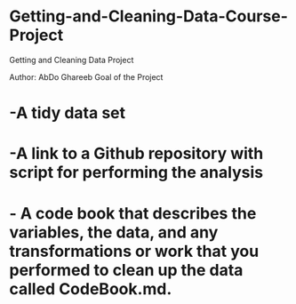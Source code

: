 # Getting-and-Cleaning-Data-Course-Project
Getting and Cleaning Data Project

Author: AbDo Ghareeb
Goal of the Project

   # -A tidy data set
   # -A link to a Github repository with script for performing the analysis
   # - A code book that describes the variables, the data, and any transformations or work that you performed to clean up the data called CodeBook.md.
